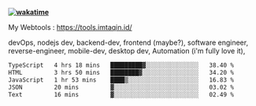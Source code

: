 **[![wakatime](https://wakatime.com/badge/user/87646243-158a-4241-a3cb-668e1fa2dbb8.svg)](https://wakatime.com/@87646243-158a-4241-a3cb-668e1fa2dbb8?style=plastic)**


My Webtools : https://tools.imtaqin.id/


devOps, nodejs dev, backend-dev, frontend (maybe?), software engineer, reverse-engineer, mobile-dev, desktop dev, Automation (i'm fully love it), 

<!--START_SECTION:waka-->

```txt
TypeScript   4 hrs 18 mins   █████████▓░░░░░░░░░░░░░░░   38.40 %
HTML         3 hrs 50 mins   ████████▓░░░░░░░░░░░░░░░░   34.20 %
JavaScript   1 hr 53 mins    ████▒░░░░░░░░░░░░░░░░░░░░   16.83 %
JSON         20 mins         ▓░░░░░░░░░░░░░░░░░░░░░░░░   03.02 %
Text         16 mins         ▓░░░░░░░░░░░░░░░░░░░░░░░░   02.49 %
```

<!--END_SECTION:waka-->
